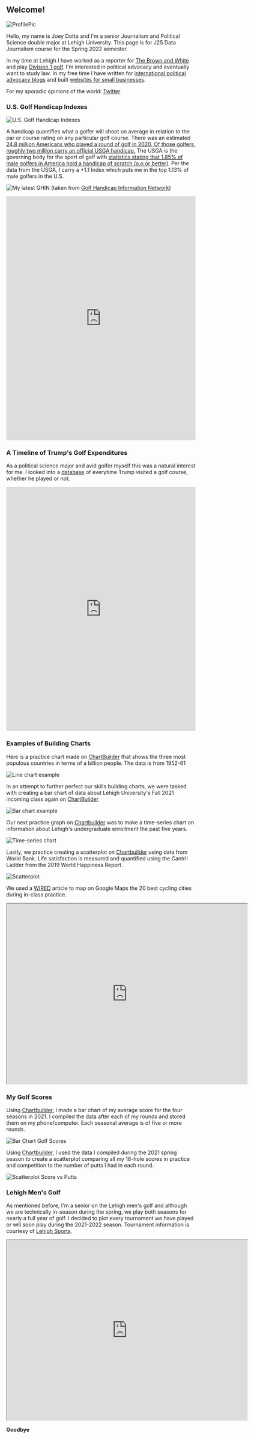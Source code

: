 ## Welcome!

![ProfilePic](https://github.com/JosephDotta/JosephDotta.github.io/blob/main/20-08-25a+UBI+in+America+-+Joey+Dotta.jpg?raw=true)

Hello, my name is Joey Dotta and I'm a senior Journalism and Political Science double major at Lehigh University. This page is for J25 Data Journalism course for the Spring 2022 semester. 

In my time at Lehigh I have worked as a reporter for [The Brown and White](https://thebrownandwhite.com/) and play [Division 1 golf](https://lehighsports.com/sports/mens-golf/roster/joseph-dotta/15792). I'm interested in political advocacy and eventually want to study law. In my free time I have written for [international political advocacy blogs](https://www.ubilabnetwork.org/blog/ubi-in-america) and built [websites for small businesses](https://mdfabinc.com/).

For my sporadic opinions of the world: [Twitter](https://twitter.com/jdotta13)

### U.S. Golf Handicap Indexes
![U.S. Golf Handicap Indexes](https://github.com/JosephDotta/JosephDotta.github.io/blob/main/How%20many%20golfers%20in%20the%20U.S.%20are%20scratch.png?raw=true=80x20)

A handicap quantifies what a golfer will shoot on average in relation to the par or course rating on any particular golf course. There was an estimated [24.8 million Americans who played a round of golf in 2020. Of those golfers, roughly two million carry an official USGA handicap.](https://www.linksmagazine.com/how-do-you-match-up-against-the-average-golf-handicap-in-2020/) The USGA is the governing body for the sport of golf with [statistics stating that 1.85% of male golfers in America hold a handicap of scratch (o.o or better)](https://www.usga.org/content/usga/home-page/handicapping/handicapping-stats.html). Per the data from the USGA, I carry a +1.1 Index which puts me in the top 1.13% of male golfers in the U.S.

![My latest GHIN](https://github.com/JosephDotta/JosephDotta.github.io/blob/main/Screenshot%202022-02-27%201.47.14%20PM.png?raw=true)
(taken from [Golf Handicap Information Network](https://www.ghin.com/profile))

<iframe src='https://cdn.knightlab.com/libs/timeline3/latest/embed/index.html?source=1HUKpZrWJTOehpDVmGaBTpLlMB-IWLZ2QLfTWvJ_NTO8&font=Default&lang=en&initial_zoom=2&height=650' width='100%' height='650' webkitallowfullscreen mozallowfullscreen allowfullscreen frameborder='0'></iframe>

### A Timeline of Trump's Golf Expenditures

As a political science major and avid golfer myself this was a natural interest for me. I looked into a [database](https://trumpgolfcount.com/displayoutings) of everytime Trump visited a golf course, whether he played or not. 

<iframe src='https://cdn.knightlab.com/libs/timeline3/latest/embed/index.html?source=12pfGkSEbL0qqFMBIc7_dH6IjqegCp-3JmHV8V0KGScg&font=Default&lang=en&initial_zoom=2&height=650' width='100%' height='650' webkitallowfullscreen mozallowfullscreen allowfullscreen frameborder='0'></iframe>

### Examples of Building Charts

Here is a practice chart made on [ChartBuilder](https://quartz.github.io/Chartbuilder/) that shows the three most populous countries in terms of a billion people. The data is from 1952-61

![Line chart example](https://github.com/JosephDotta/JosephDotta.github.io/blob/main/The_Three_Most_Populous_Countries_China_India_U.S._chartbuilder.png?raw=true)

In an attempt to further perfect our skills building charts, we were tasked with creating a bar chart of data about Lehigh University's Fall 2021 incoming class again on [ChartBuilder](https://quartz.github.io/Chartbuilder/) 

![Bar chart example](https://github.com/JosephDotta/JosephDotta.github.io/blob/main/Lehigh_Fall_2021_Undergraduate_Enrollment_Percent_of_Undergraduate_Enrollment_chartbuilder.png?raw=true)

Our next practice graph on [Chartbuilder](https://quartz.github.io/Chartbuilder/) was to make a time-series chart on information about Lehigh's undergraduate enrollment the past five years.

![Time-series chart](https://github.com/JosephDotta/JosephDotta.github.io/blob/main/Percent_of_Undergraduate_Enrollment_by_College_Arts_&_Sciences_Business_Engineering_chartbuilder.png?raw=true)

Lastly, we practice creating a scatterplot on [Chartbuilder](https://quartz.github.io/Chartbuilder/) using data from World Bank. Life satisfaction is measured and quantified using the Cantril Ladder from the 2019 World Happiness Report. 

![Scatterplot](https://github.com/JosephDotta/JosephDotta.github.io/blob/main/Measure_of_Life_Satisfaction_compared_to_Country_GDP_per_capita_Life_satisfaction_in_Cantril_Ladder_(World_Happiness_Report_2019)_chartbuilder.png?raw=true)

We used a [WIRED](https://www.wired.com/story/most-bike-friendly-cities-2019-copenhagenize-design-index/) article to map on Google Maps the 20 best cycling cities during in-class practice. 

<iframe src="https://www.google.com/maps/d/u/1/embed?mid=1xDv8BE6Uu26sIdb0YbuI-DCQmsXxOYXj&ehbc=2E312F" width="640" height="480"></iframe>

### My Golf Scores 

Using [Chartbuilder](https://quartz.github.io/Chartbuilder/), I made a bar chart of my average score for the four seasons in 2021. I compiled the data after each of my rounds and stored them on my phone/computer. Each seasonal average is of five or more rounds. 

![Bar Chart Golf Scores](https://github.com/JosephDotta/JosephDotta.github.io/blob/main/Average_Golf_Score_By_Season_in_2021_Average_Score_chartbuilder.png?raw=true)

Using [Chartbuilder](https://quartz.github.io/Chartbuilder/), I used the data I compiled during the 2021 spring season to create a scatterplot comparing all my 18-hole scores in practice and competition to the number of putts I had in each round. 

![Scatterplot Score vs Putts](https://github.com/JosephDotta/JosephDotta.github.io/blob/main/Spring_2021_Scores_and_Number_of_Putts__Putts__chartbuilder.png?raw=true)

### Lehigh Men's Golf 

As mentioned before, I'm a senior on the Lehigh men's golf and although we are technically in-season during the spring, we play both seasons for nearly a full year of golf. I decided to plot every tournament we have played or will soon play during the 2021-2022 season. Tournament information is courtesy of [Lehigh Sports](https://lehighsports.com/sports/mens-golf/schedule). 

<iframe src="https://www.google.com/maps/d/u/1/embed?mid=1vA3DRzMahw7y28COMOoVA1kw4cU8JJdE&ehbc=2E312F" width="640" height="480"></iframe>


**Goodbye**
